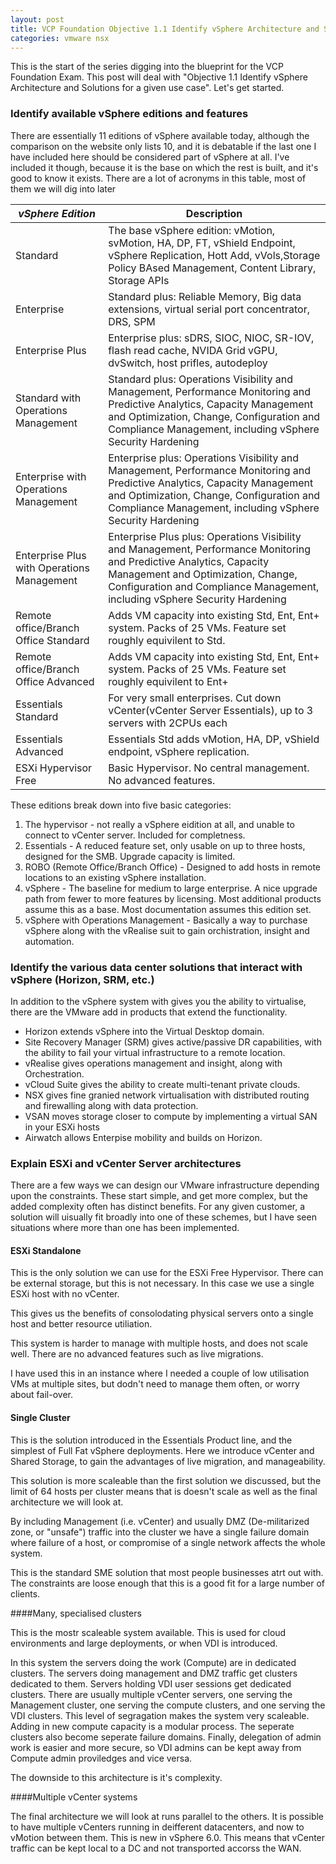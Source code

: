 ```yaml
---
layout: post
title: VCP Foundation Objective 1.1 Identify vSphere Architecture and Solutions
categories: vmware nsx
---
```


This is the start of the series digging into the blueprint for the VCP Foundation Exam. This post will deal with "Objective 1.1 Identify vSphere Architecture and Solutions for a given use case". Let's get started.

### Identify available vSphere editions and features

There are essentially 11 editions of vSphere available today, although the comparison on the website only lists 10, and it is debatable if the last one I have included here should be considered part of vSphere at all. I've included it though, because it is the base on which the rest is built, and it's good to know it exists. There are a lot of acronyms in this table, most of them we will dig into later

| *vSphere Edition*                          	| Description                                                                                                                                                                                                                              	|
|--------------------------------------------	|------------------------------------------------------------------------------------------------------------------------------------------------------------------------------------------------------------------------------------------	|
| Standard                                   	| The base vSphere edition: vMotion, svMotion, HA, DP, FT, vShield Endpoint, vSphere Replication, Hott Add, vVols,Storage Policy BAsed Management, Content Library, Storage APIs                                                           	|
| Enterprise                                 	| Standard plus: Reliable Memory, Big data extensions, virtual serial port concentrator, DRS, SPM                                                                                                                                          	|
| Enterprise Plus                            	| Enterprise plus: sDRS, SIOC, NIOC, SR-IOV, flash read cache, NVIDA Grid vGPU, dvSwitch, host prifles, autodeploy                                                                                                                         	|
| Standard with Operations Management        	| Standard plus: Operations Visibility and Management, Performance Monitoring and Predictive Analytics, Capacity Management and Optimization, Change, Configuration and Compliance Management, including vSphere Security Hardening        	|
| Enterprise with Operations Management      	| Enterprise plus: Operations Visibility and Management, Performance Monitoring and Predictive Analytics, Capacity Management and Optimization, Change, Configuration and Compliance Management, including vSphere Security Hardening      	|
| Enterprise Plus with Operations Management 	| Enterprise Plus plus: Operations Visibility and Management, Performance Monitoring and Predictive Analytics, Capacity Management and Optimization, Change, Configuration and Compliance Management, including vSphere Security Hardening 	|
| Remote office/Branch Office Standard       	| Adds VM capacity into existing Std, Ent, Ent+ system. Packs of 25 VMs. Feature set roughly equivilent to Std.                                                                                                                            	|
| Remote office/Branch Office Advanced       	| Adds VM capacity into existing Std, Ent, Ent+ system. Packs of 25 VMs. Feature set roughly equivilent to Ent+                                                                                                                            	|
| Essentials Standard                        	| For very small enterprises. Cut down vCenter(vCenter Server Essentials), up to 3 servers with 2CPUs each                                                                                                                                 	|
| Essentials Advanced                        	| Essentials Std adds vMotion, HA, DP, vShield endpoint, vSphere replication.                                                                                                                                                              	|
| ESXi Hypervisor Free                       	| Basic Hypervisor. No central management. No advanced features.                                                                                                                                                                           	|

These editions break down into five basic categories:

1. The hypervisor - not really a vSphere eidition at all, and unable to connect to vCenter server. Included for completness.
2. Essentials - A reduced feature set, only usable on up to three hosts, designed for the SMB. Upgrade capacity is limited.
3. ROBO (Remote Office/Branch Office) - Designed to add hosts in remote locations to an existing vSphere installation. 
4. vSphere - The baseline for medium to large enterprise. A nice upgrade path from fewer to more features by licensing. Most additional products assume this as a base. Most documentation assumes this edition set.
5. vSphere with Operations Management - Basically a way to purchase vSphere along with the vRealise suit to gain orchistration, insight and automation.

### Identify the various data center solutions that interact with vSphere (Horizon, SRM, etc.)

In addition to the vSphere system with gives you the ability to virtualise, there are the VMware add in products that extend the functionality.

* Horizon extends vSphere into the Virtual Desktop domain.
* Site Recovery Manager (SRM) gives active/passive DR capabilities, with the ability to fail your virtual infrastructure to a remote location.
* vRealise gives operations management and insight, along with Orchestration.
* vCloud Suite gives the ability to create multi-tenant private clouds.
* NSX gives fine granied network virtualisation with distributed routing and firewalling along with data protection.
* VSAN moves storage closer to compute by implementing a virtual SAN in your ESXi hosts
* Airwatch allows Enterpise mobility and builds on Horizon.

### Explain ESXi and vCenter Server architectures

There are a few ways we can design our VMware infrastructure depending upon the constraints. These start simple, and get more complex, but the added complexity often has distinct benefits. For any given customer, a solution will uisually fit broadly into one of these schemes, but I have seen situations where more than one has been implemented.

#### ESXi Standalone

This is the only solution we can use for the ESXi Free Hypervisor. There can be external storage, but this is not necessary. In this case we use a single ESXi host with no vCenter. 

This gives us the benefits of consolodating physical servers onto a single host and better resource utiliation. 

This system is harder to manage with multiple hosts, and does not scale well. There are no advanced features such as live migrations.

I have used this in an instance where I needed a couple of low utilisation VMs at multiple sites, but dodn't need to manage them often, or worry about fail-over. 

#### Single Cluster

This is the solution introduced in the Essentials Product line, and the simplest of Full Fat vSphere deployments. Here we introduce vCenter and Shared Storage, to gain the advantages of live migration, and manageability.

This solution is more scaleable than the first solution we discussed, but the limit of 64 hosts per cluster means that is doesn't scale as well as the final architecture we will look at.

By including Management (i.e. vCenter) and usually DMZ (De-militarized zone, or "unsafe") traffic into the cluster we have a single failure domain where failure of a host, or compromise of a single network affects the whole system.

This is the standard SME solution that most people businesses atrt out with. The constraints are loose enough that this is a good fit for a large number of clients.

####Many, specialised clusters

This is the mostr scaleable system available. This is used for cloud environments and large deployments, or when VDI is introduced.

In this system the servers doing the work (Compute) are in dedicated clusters. The servers doing management and DMZ traffic get clusters dedicated to them. Servers holding VDI user sessions get dedicated clusters. There are usually multiple vCenter servers, one serving the Management cluster, one serving the compute clusters, and one serving the VDI clusters. This level of segragation makes the system very scaleable. Adding in new compute capacity is a modular process. The seperate clusters also become seperate failure domains. Finally, delegation of admin work is easier and more secure, so VDI admins can be kept away from Compute admin proviledges and vice versa.

The downside to this architecture is it's complexity.

####Multiple vCenter systems

The final architecture we will look at runs parallel to the others. It is possible to have multiple vCenters running in deifferent datacenters, and now to vMotion between them. This is new in vSphere 6.0. This means that vCenter traffic can be kept local to a DC and not transported accorss the WAN. 
